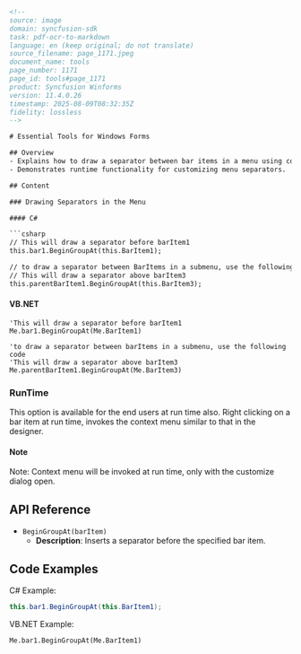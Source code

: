 ```html
<!-- 
source: image
domain: syncfusion-sdk
task: pdf-ocr-to-markdown
language: en (keep original; do not translate)
source_filename: page_1171.jpeg
document_name: tools
page_number: 1171
page_id: tools#page_1171
product: Syncfusion Winforms
version: 11.4.0.26
timestamp: 2025-08-09T08:32:35Z
fidelity: lossless
-->

# Essential Tools for Windows Forms

## Overview
- Explains how to draw a separator between bar items in a menu using code snippets in C# and VB.NET.
- Demonstrates runtime functionality for customizing menu separators.

## Content

### Drawing Separators in the Menu

#### C#

```csharp
// This will draw a separator before barItem1
this.bar1.BeginGroupAt(this.BarItem1);

// to draw a separator between BarItems in a submenu, use the following code
// This will draw a separator above barItem3
this.parentBarItem1.BeginGroupAt(this.BarItem3);
```

#### VB.NET

```vb.net
'This will draw a separator before barItem1
Me.bar1.BeginGroupAt(Me.BarItem1)

'to draw a separator between barItems in a submenu, use the following code
'This will draw a separator above barItem3
Me.parentBarItem1.BeginGroupAt(Me.BarItem3)
```

### RunTime

This option is available for the end users at run time also. Right clicking on a bar item at run time, invokes the context menu similar to that in the designer.

#### Note

Note: Context menu will be invoked at run time, only with the customize dialog open.

## API Reference

- `BeginGroupAt(barItem)`
  - **Description**: Inserts a separator before the specified bar item.

## Code Examples

C# Example:
```csharp
this.bar1.BeginGroupAt(this.BarItem1);
```

VB.NET Example:
```vb.net
Me.bar1.BeginGroupAt(Me.BarItem1)
```

<!-- tags: [Syncfusion Winforms, menu, separator, bar item, customization, runtime] -->
```